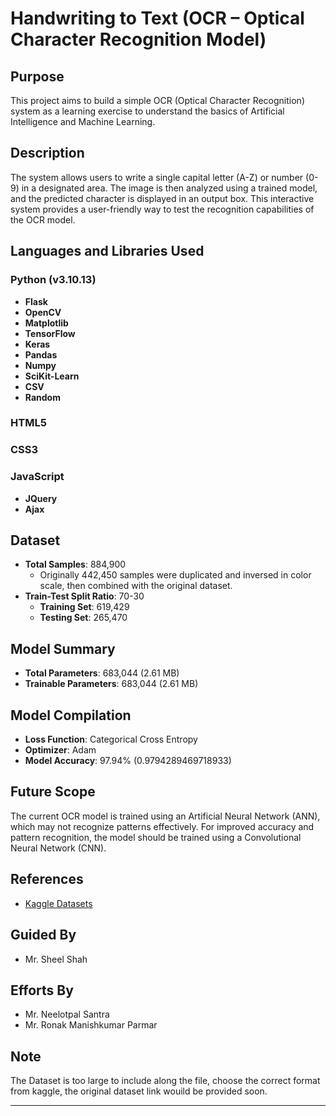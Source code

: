 # Handwriting to Text (OCR – Optical Character Recognition Model)

## Purpose
This project aims to build a simple OCR (Optical Character Recognition) system as a learning exercise to understand the basics of Artificial Intelligence and Machine Learning.

## Description
The system allows users to write a single capital letter (A-Z) or number (0-9) in a designated area. The image is then analyzed using a trained model, and the predicted character is displayed in an output box. This interactive system provides a user-friendly way to test the recognition capabilities of the OCR model.

## Languages and Libraries Used

### Python (v3.10.13)
- **Flask**
- **OpenCV**
- **Matplotlib**
- **TensorFlow**
- **Keras**
- **Pandas**
- **Numpy**
- **SciKit-Learn**
- **CSV**
- **Random**

### HTML5

### CSS3

### JavaScript
- **JQuery**
- **Ajax**

## Dataset
- **Total Samples**: 884,900
  - Originally 442,450 samples were duplicated and inversed in color scale, then combined with the original dataset.
- **Train-Test Split Ratio**: 70-30
  - **Training Set**: 619,429
  - **Testing Set**: 265,470

## Model Summary
- **Total Parameters**: 683,044 (2.61 MB)
- **Trainable Parameters**: 683,044 (2.61 MB)

## Model Compilation
- **Loss Function**: Categorical Cross Entropy
- **Optimizer**: Adam
- **Model Accuracy**: 97.94% (0.9794289469718933)

## Future Scope
The current OCR model is trained using an Artificial Neural Network (ANN), which may not recognize patterns effectively. For improved accuracy and pattern recognition, the model should be trained using a Convolutional Neural Network (CNN).

## References
- [Kaggle Datasets](https://www.kaggle.com/)

## Guided By
- Mr. Sheel Shah

## Efforts By
- Mr. Neelotpal Santra
- Mr. Ronak Manishkumar Parmar

## Note
The Dataset is too large to include along the file, choose the correct format from kaggle, the original dataset link wouild be provided soon.

---

